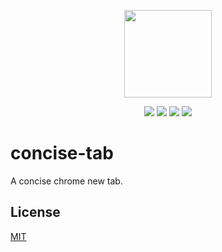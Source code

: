
<p align="center">
  <img src="http://ocm0knkb1.bkt.clouddn.com/icon.png" width="140px">
</p>

<p align="center">
  <a href="https://github.com/xiecg/concise-tab/releases"><img src="https://img.shields.io/badge/lastest_version-1.0.0-blue.svg"></a>
  <a href="https://chrome.google.com/webstore/detail/concise-tab/bhfmajdeadcmpnfmihinkjmmincpfpab"><img src="https://img.shields.io/badge/install-_chrome_extension-brightgreen.svg"></a>
  <a href="http://ocm0knkb1.bkt.clouddn.com/concise-tab.crx"><img src="https://img.shields.io/badge/download-crx-brightgreen.svg"></a>
  <a href="https://opensource.org/licenses/MIT"><img src="https://img.shields.io/github/license/mashape/apistatus.svg"></a>
</p>


# concise-tab
A concise chrome new tab.

## License

[MIT](http://opensource.org/licenses/MIT)
